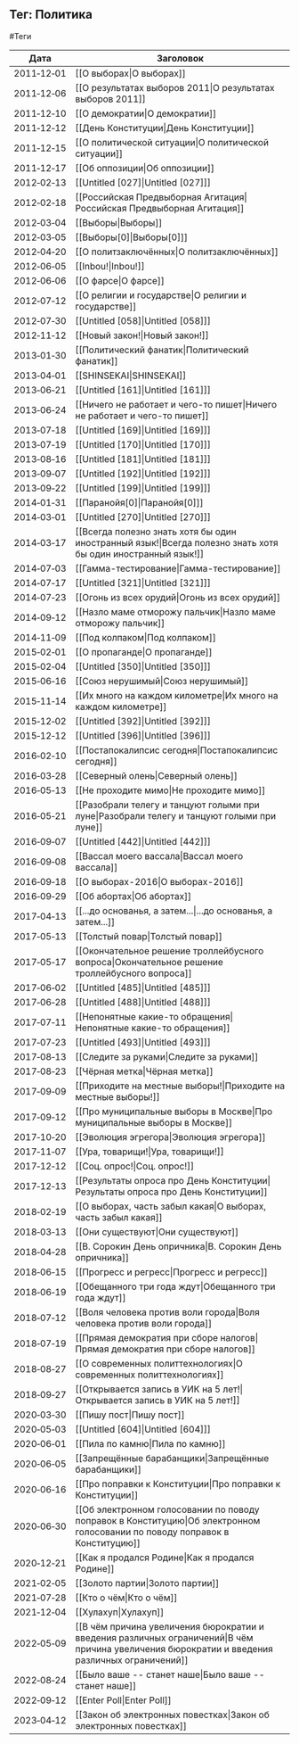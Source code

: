## Тег: Политика
#Теги

| Дата | Заголовок |
| --- | --- |
| 2011&#8209;12&#8209;01 | [[О выборах\|О выборах]] |
| 2011&#8209;12&#8209;06 | [[О результатах выборов 2011\|О результатах выборов 2011]] |
| 2011&#8209;12&#8209;10 | [[О демократии\|О демократии]] |
| 2011&#8209;12&#8209;12 | [[День Конституции\|День Конституции]] |
| 2011&#8209;12&#8209;15 | [[О политической ситуации\|О политической ситуации]] |
| 2011&#8209;12&#8209;17 | [[Об оппозиции\|Об оппозиции]] |
| 2012&#8209;02&#8209;13 | [[Untitled [027]\|Untitled [027]]] |
| 2012&#8209;02&#8209;18 | [[Российская Предвыборная Агитация\|Российская Предвыборная Агитация]] |
| 2012&#8209;03&#8209;04 | [[Выборы\|Выборы]] |
| 2012&#8209;03&#8209;05 | [[Выборы[0]\|Выборы[0]]] |
| 2012&#8209;04&#8209;20 | [[О политзаключённых\|О политзаключённых]] |
| 2012&#8209;06&#8209;05 | [[Inbou!\|Inbou!]] |
| 2012&#8209;06&#8209;06 | [[О фарсе\|О фарсе]] |
| 2012&#8209;07&#8209;12 | [[О религии и государстве\|О религии и государстве]] |
| 2012&#8209;07&#8209;30 | [[Untitled [058]\|Untitled [058]]] |
| 2012&#8209;11&#8209;12 | [[Новый закон!\|Новый закон!]] |
| 2013&#8209;01&#8209;30 | [[Политический фанатик\|Политический фанатик]] |
| 2013&#8209;04&#8209;01 | [[SHINSEKAI\|SHINSEKAI]] |
| 2013&#8209;06&#8209;21 | [[Untitled [161]\|Untitled [161]]] |
| 2013&#8209;06&#8209;24 | [[Ничего не работает и чего-то пишет\|Ничего не работает и чего-то пишет]] |
| 2013&#8209;07&#8209;18 | [[Untitled [169]\|Untitled [169]]] |
| 2013&#8209;07&#8209;19 | [[Untitled [170]\|Untitled [170]]] |
| 2013&#8209;08&#8209;16 | [[Untitled [181]\|Untitled [181]]] |
| 2013&#8209;09&#8209;07 | [[Untitled [192]\|Untitled [192]]] |
| 2013&#8209;09&#8209;22 | [[Untitled [199]\|Untitled [199]]] |
| 2014&#8209;01&#8209;31 | [[Паранойя[0]\|Паранойя[0]]] |
| 2014&#8209;03&#8209;01 | [[Untitled [270]\|Untitled [270]]] |
| 2014&#8209;03&#8209;17 | [[Всегда полезно знать хотя бы один иностранный язык!\|Всегда полезно знать хотя бы один иностранный язык!]] |
| 2014&#8209;07&#8209;03 | [[Гамма-тестирование\|Гамма-тестирование]] |
| 2014&#8209;07&#8209;17 | [[Untitled [321]\|Untitled [321]]] |
| 2014&#8209;07&#8209;23 | [[Огонь из всех орудий\|Огонь из всех орудий]] |
| 2014&#8209;09&#8209;12 | [[Назло маме отморожу пальчик\|Назло маме отморожу пальчик]] |
| 2014&#8209;11&#8209;09 | [[Под колпаком\|Под колпаком]] |
| 2015&#8209;02&#8209;01 | [[О пропаганде\|О пропаганде]] |
| 2015&#8209;02&#8209;04 | [[Untitled [350]\|Untitled [350]]] |
| 2015&#8209;06&#8209;16 | [[Союз нерушимый\|Союз нерушимый]] |
| 2015&#8209;11&#8209;14 | [[Их много на каждом километре\|Их много на каждом километре]] |
| 2015&#8209;12&#8209;02 | [[Untitled [392]\|Untitled [392]]] |
| 2015&#8209;12&#8209;12 | [[Untitled [396]\|Untitled [396]]] |
| 2016&#8209;02&#8209;10 | [[Постапокалипсис сегодня\|Постапокалипсис сегодня]] |
| 2016&#8209;03&#8209;28 | [[Северный олень\|Северный олень]] |
| 2016&#8209;05&#8209;13 | [[Не проходите мимо\|Не проходите мимо]] |
| 2016&#8209;05&#8209;21 | [[Разобрали телегу и танцуют голыми при луне\|Разобрали телегу и танцуют голыми при луне]] |
| 2016&#8209;09&#8209;07 | [[Untitled [442]\|Untitled [442]]] |
| 2016&#8209;09&#8209;08 | [[Вассал моего вассала\|Вассал моего вассала]] |
| 2016&#8209;09&#8209;18 | [[О выборах-2016\|О выборах-2016]] |
| 2016&#8209;09&#8209;29 | [[Об абортах\|Об абортах]] |
| 2017&#8209;04&#8209;13 | [[...до основанья, а затем...\|...до основанья, а затем...]] |
| 2017&#8209;05&#8209;13 | [[Толстый повар\|Толстый повар]] |
| 2017&#8209;05&#8209;17 | [[Окончательное решение троллейбусного вопроса\|Окончательное решение троллейбусного вопроса]] |
| 2017&#8209;06&#8209;02 | [[Untitled [485]\|Untitled [485]]] |
| 2017&#8209;06&#8209;28 | [[Untitled [488]\|Untitled [488]]] |
| 2017&#8209;07&#8209;11 | [[Непонятные какие-то обращения\|Непонятные какие-то обращения]] |
| 2017&#8209;07&#8209;23 | [[Untitled [493]\|Untitled [493]]] |
| 2017&#8209;08&#8209;13 | [[Следите за руками\|Следите за руками]] |
| 2017&#8209;08&#8209;23 | [[Чёрная метка\|Чёрная метка]] |
| 2017&#8209;09&#8209;09 | [[Приходите на местные выборы!\|Приходите на местные выборы!]] |
| 2017&#8209;09&#8209;12 | [[Про муниципальные выборы в Москве\|Про муниципальные выборы в Москве]] |
| 2017&#8209;10&#8209;20 | [[Эволюция эгрегора\|Эволюция эгрегора]] |
| 2017&#8209;11&#8209;07 | [[Ура, товарищи!\|Ура, товарищи!]] |
| 2017&#8209;12&#8209;12 | [[Соц. опрос!\|Соц. опрос!]] |
| 2017&#8209;12&#8209;13 | [[Результаты опроса про День Конституции\|Результаты опроса про День Конституции]] |
| 2018&#8209;02&#8209;19 | [[О выборах, часть забыл какая\|О выборах, часть забыл какая]] |
| 2018&#8209;03&#8209;13 | [[Они существуют\|Они существуют]] |
| 2018&#8209;04&#8209;28 | [[В. Сорокин  День опричника\|В. Сорокин  День опричника]] |
| 2018&#8209;06&#8209;15 | [[Прогресс и регресс\|Прогресс и регресс]] |
| 2018&#8209;06&#8209;19 | [[Обещанного три года ждут\|Обещанного три года ждут]] |
| 2018&#8209;07&#8209;12 | [[Воля человека против воли города\|Воля человека против воли города]] |
| 2018&#8209;07&#8209;19 | [[Прямая демократия при сборе налогов\|Прямая демократия при сборе налогов]] |
| 2018&#8209;08&#8209;27 | [[О современных политтехнологиях\|О современных политтехнологиях]] |
| 2018&#8209;09&#8209;27 | [[Открывается запись в УИК на 5 лет!\|Открывается запись в УИК на 5 лет!]] |
| 2020&#8209;03&#8209;30 | [[Пишу пост\|Пишу пост]] |
| 2020&#8209;05&#8209;03 | [[Untitled [604]\|Untitled [604]]] |
| 2020&#8209;06&#8209;01 | [[Пила по камню\|Пила по камню]] |
| 2020&#8209;06&#8209;05 | [[Запрещённые барабанщики\|Запрещённые барабанщики]] |
| 2020&#8209;06&#8209;16 | [[Про поправки к Конституции\|Про поправки к Конституции]] |
| 2020&#8209;06&#8209;30 | [[Об электронном голосовании по поводу поправок в Конституцию\|Об электронном голосовании по поводу поправок в Конституцию]] |
| 2020&#8209;12&#8209;21 | [[Как я продался Родине\|Как я продался Родине]] |
| 2021&#8209;02&#8209;05 | [[Золото партии\|Золото партии]] |
| 2021&#8209;07&#8209;28 | [[Кто о чём\|Кто о чём]] |
| 2021&#8209;12&#8209;04 | [[Хулахуп\|Хулахуп]] |
| 2022&#8209;05&#8209;09 | [[В чём причина увеличения бюрократии и введения различных ограничений\|В чём причина увеличения бюрократии и введения различных ограничений]] |
| 2022&#8209;08&#8209;24 | [[Было ваше -- станет наше\|Было ваше -- станет наше]] |
| 2022&#8209;09&#8209;12 | [[Enter Poll\|Enter Poll]] |
| 2023&#8209;04&#8209;12 | [[Закон об электронных повестках\|Закон об электронных повестках]] |
